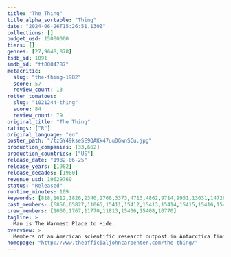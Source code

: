 ```yaml
---
title: "The Thing"
title_alpha_sortable: "Thing"
date: "2024-06-26T15:26:51.130Z"
collections: []
budget_usd: 15000000
tiers: []
genres: [27,9648,878]
tsdb_id: 1091
imdb_id: "tt0084787"
metacritic:
  slug: "the-thing-1982"
  score: 57
  review_count: 13
rotten_tomatoes:
  slug: "1021244-thing"
  score: 84
  review_count: 79
original_title: "The Thing"
ratings: ["R"]
original_language: "en"
poster_path: "/tzGY49kseSE9QAKk47uuDGwnSCu.jpg"
production_companies: [33,662]
production_countries: ["US"]
release_date: "1982-06-25"
release_years: [1982]
release_decades: [1980]
revenue_usd: 19629760
status: "Released"
runtime_minutes: 109
keywords: [818,1612,1826,2340,2766,3373,4713,4862,9714,9951,13031,14728,14729,15250,34117,155821,183787,220392,238467]
cast_members: [6856,65827,11065,15411,15412,15413,15414,15415,15416,15417,15418,15419,6701,11782,11770]
crew_members: [1060,1767,11770,11813,15406,15408,10770]
tagline: >
  Man is The Warmest Place to Hide.
overview: >
  Members of an American scientific research outpost in Antarctica find themselves battling a parasitic alien organism capable of perfectly imitating its victims. They soon discover that this task will be harder than they thought, as they don't know which members of the team have already been assimilated and their paranoia threatens to tear them apart.
homepage: "http://www.theofficialjohncarpenter.com/the-thing/"
---
```

